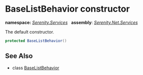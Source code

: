 # BaseListBehavior constructor
**namespace:** *[Serenity.Services](../../README.md#serenity.services-namespace)*   **assembly**: *[Serenity.Net.Services](../../README.md)*

The default constructor.

```csharp
protected BaseListBehavior()
```

## See Also

* class [BaseListBehavior](../BaseListBehavior.md)